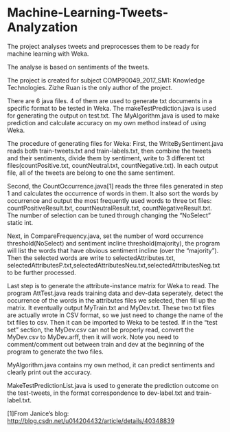 # Machine-Learning-Tweets-Analyzation

The project analyses tweets and preprocesses them to be ready for machine learning with Weka.

The analyse is based on sentiments of the tweets.

The project is created for subject COMP90049_2017_SM1: Knowledge Technologies.
Zizhe Ruan is the only author of the project.


There are 6 java files. 4 of them are used to generate txt documents in a specific format to be tested in Weka. The makeTestPrediction.java is used for generating the output on test.txt. The MyAlgorithm.java is used to make prediction and calculate accuracy on my own method instead of using Weka.

The procedure of generating files for Weka:
First, the WriteBySentiment.java reads both train-tweets.txt and train-labels.txt, then combine the tweets and their sentiments, divide them by sentiment, write to 3 different txt files(countPositive.txt, countNeutral.txt, countNegative.txt). In each output file, all of the tweets are belong to one the same sentiment.

Second, the CountOccurrence.java[1] reads the three files generated in step 1 and calculates the occurrence of words in them. It also sort the words by occurrence and output the most frequently used words to three txt files: countPositiveResult.txt, countNeutralResult.txt, countNegativeResult.txt. The number of selection can be tuned through changing the “NoSelect” static int.

Next, in CompareFrequency.java, set the number of word occurrence threshold(NoSelect) and sentiment incline threshold(majority), the program will list the words that have obvious sentiment incline (over the “majority”). Then the selected words are write to selectedAttributes.txt, selectedAttributesP.txt,selectedAttributesNeu.txt,selectedAttributesNeg.txt to be further processed.

Last step is to generate the attribute-instance matrix for Weka to read. The program AttTest.java reads training data and dev-data seperately, detect the occurrence of the words in the attributes files we selected, then fill up the matrix. It eventually output MyTrain.txt and MyDev.txt. These two txt files are actually wrote in CSV format, so we just need to change the name of the txt files to csv. Then it can be imported to Weka to be tested. If in the “test set” section, the MyDev.csv can not be properly read, convert the MyDev.csv to MyDev.arff, then it will work. Note you need to comment/comment out between train and dev at the beginning of the program to generate the two files.

MyAlgorithm.java contains my own method, it can predict sentiments and clearly print out the accuracy.

MakeTestPredictionList.java is used to generate the prediction outcome on the test-tweets, in the format correspondence to dev-label.txt and train-label.txt.


[1]From Janice’s blog: http://blog.csdn.net/u014204432/article/details/40348839

